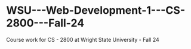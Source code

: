 # WSU---Web-Development-1---CS-2800---Fall-24
Course work for CS - 2800 at Wright State University - Fall 24
